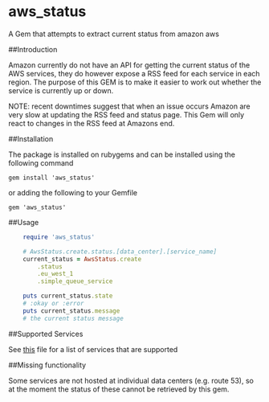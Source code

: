 # aws_status
A Gem that attempts to extract current status from amazon aws

##Introduction

Amazon currently do not have an API for getting the current status of the AWS services, they do however expose a RSS feed for each service in each region.  The purpose of this GEM is to make it easier to work out whether the service is currently up or down.

NOTE: recent downtimes suggest that when an issue occurs Amazon are very slow at updating the RSS feed and status page.  This Gem will only react to changes in the RSS feed at Amazons end.

##Installation

The package is installed on rubygems and can be installed using the following command

    gem install 'aws_status'

or adding the following to your Gemfile
    
    gem 'aws_status'

##Usage

```ruby
	require 'aws_status'

	# AwsStatus.create.status.[data_center].[service_name]
	current_status = AwsStatus.create 
		.status
		.eu_west_1
		.simple_queue_service

	puts current_status.state 
	# :okay or :error
	puts current_status.message
	# the current status message
```

##Supported Services

See [this](lib/src/Services.rb) file for a list of services that are supported

##Missing functionality

Some services are not hosted at individual data centers (e.g. route 53), so at the moment the status of these cannot be retrieved by this gem.
